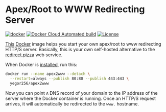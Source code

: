 # Apex/Root to WWW Redirecting Server

[![docker](https://github.com/yegor256/apex2www/actions/workflows/docker.yml/badge.svg)](https://github.com/yegor256/apex2www/actions/workflows/docker.yml)
[![Docker Cloud Automated build](https://img.shields.io/docker/cloud/automated/yegor256/apex2www)](https://hub.docker.com/r/yegor256/apex2www)
[![License](https://img.shields.io/badge/license-MIT-green.svg)](https://github.com/yegor256/total/apex2www/master/LICENSE.txt)

[This](https://hub.docker.com/r/yegor256/apex2www)
[Docker](https://www.docker.com/)
image helps you start your own apex/root to www redirecting HTTP/S server.
Basically, this is your own self-hosted alternative to the
[redirect.pizza](https://redirect.pizza/use-cases/apex-to-www) web service.

When Docker is [installed](https://docs.docker.com/install/), run this:

```bash
docker run --name apex2www --detach \
  --restart=always --publish 80:80 --publish 443:443 \
  yegor256/apex2www
```

Now you can point `A` DNS record of your domain to the IP address of the
server where the Docker container is running. Once an HTTP/S request arrives,
it will automatically be redirected to the `www.` hostname.
